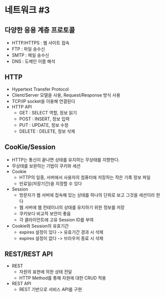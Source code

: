 # 네트워크 #3

## 다양한 응용 계층 프로토콜
- HTTP/HTTPS : 웹 사이트 접속
- FTP : 파일 송수신
- SMTP : 메일 송수신
- DNS : 도메인 이름 해석

## HTTP
- Hypertext Transfer Protocol
- Client/Server 모델을 사용, Request/Response 방식 사용
- TCP/IP socket을 이용해 연결된다
- HTTP API
    - GET : SELECT 역할, 정보 읽기
    - POST : INSERT, 정보 입력
    - PUT : UPDATE, 정보 수정
    - DELETE : DELETE, 정보 삭제

## CooKie/Session
- HTTP는 통신이 끝나면 상태를 유지하는 무상태를 지향한다.
- 무상태를 보완하는 기법이 쿠키와 세션
- Cookie
    - HTTP의 일종, 서버에서 사용자의 컴퓨터에 저장하는 작은 기록 정보 파일
    - 만료일(저장기간)을 지정할 수 있다
- Session
    - 방문자가 웹 서버에 접속해 있는 상태를 하나의 단위로 보고 그것을 세션이라 한다
    - 웹 서버에 웹 컨테이너의 상태를 유지하기 위한 정보를 저장
    - 쿠키보다 비교적 보안이 좋음
    - 각 클라이언트에 고유 Session ID를 부여
- Cookie와 Session의 유효기간
    - expires 설정이 있다 -> 유효기간 경과 시 삭제
    - expires 설정이 없다 -> 브라우저 종료 시 삭제

## REST/REST API
- REST
    - 자원의 표현에 의한 상태 전달
    - HTTP Method를 통해 자원에 대한 CRUD 적용
- REST API
    - REST 기반으로 서비스 API를 구현
